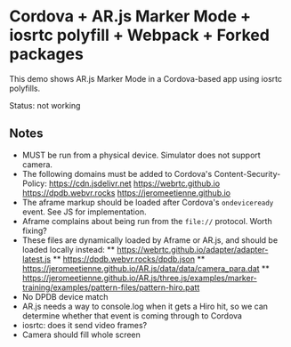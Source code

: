 # Cordova + AR.js Marker Mode + iosrtc polyfill + Webpack + Forked packages

This demo shows AR.js Marker Mode in a Cordova-based app using iosrtc polyfills.

Status: not working

## Notes

- MUST be run from a physical device. Simulator does not support camera.
- The following domains must be added to Cordova's Content-Security-Policy: https://cdn.jsdelivr.net https://webrtc.github.io https://dpdb.webvr.rocks https://jeromeetienne.github.io
- The aframe markup should be loaded after Cordova's `ondeviceready` event. See JS for implementation.
- Aframe complains about being run from the `file://` protocol. Worth fixing?
- These files are dynamically loaded by Aframe or AR.js, and should be loaded locally instead:
  ** https://webrtc.github.io/adapter/adapter-latest.js
  ** https://dpdb.webvr.rocks/dpdb.json
  ** https://jeromeetienne.github.io/AR.js/data/data/camera_para.dat
  ** https://jeromeetienne.github.io/AR.js/three.js/examples/marker-training/examples/pattern-files/pattern-hiro.patt
- No DPDB device match
- AR.js needs a way to console.log when it gets a Hiro hit, so we can determine whether that event is coming through to Cordova
- iosrtc: does it send video frames?
- Camera should fill whole screen

